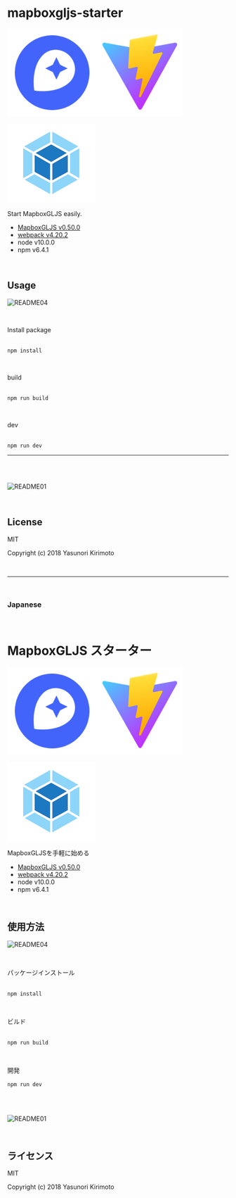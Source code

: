 # mapboxgljs-starter

![README02](./img/README02.png)

![README05](./img/README05.png)

Start MapboxGLJS easily.  
- [MapboxGLJS v0.50.0](https://www.mapbox.com/mapbox-gl-js/api/) 
- [webpack v4.20.2](https://webpack.js.org)  
- node v10.0.0
- npm v6.4.1

<br>

## Usage

![README04](./img/README04.png)

<br>

Install package

```

npm install

```

<br>

build

```

npm run build

```

<br>

dev

```

npm run dev

```

---

<br>
<br>

![README01](./img/README01.gif)

<br>

## License
MIT

Copyright (c) 2018 Yasunori Kirimoto

<br>

---

<br>

### Japanese

<br>

# MapboxGLJS スターター

![README02](./img/README02.png)

![README05](./img/README05.png)

MapboxGLJSを手軽に始める
- [MapboxGLJS v0.50.0](https://www.mapbox.com/mapbox-gl-js/api/) 
- [webpack v4.20.2](https://webpack.js.org)  
- node v10.0.0
- npm v6.4.1

<br>

##  使用方法

![README04](./img/README04.png)

<br>

パッケージインストール

```

npm install

```

<br>

ビルド

```

npm run build

```

<br>

開発

```
npm run dev

```

<br>
<br>

![README01](./img/README01.gif)

<br>

## ライセンス
MIT

Copyright (c) 2018 Yasunori Kirimoto

<br>
